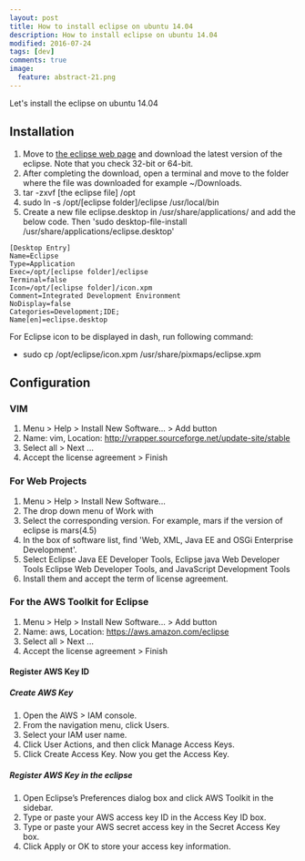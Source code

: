 ```yaml
---
layout: post
title: How to install eclipse on ubuntu 14.04
description: How to install eclipse on ubuntu 14.04
modified: 2016-07-24
tags: [dev]
comments: true
image:
  feature: abstract-21.png
---
```

Let's install the eclipse on ubuntu 14.04

## Installation

1. Move to [the eclipse web page](www.eclipse.org/) and download the latest version of the eclipse. Note that you check 32-bit or 64-bit.
2. After completing the download, open a terminal and move to the folder where the file was downloaded for example ~/Downloads.
3. tar -zxvf [the eclipse file] /opt
4. sudo ln -s /opt/[eclipse folder]/eclipse /usr/local/bin
5. Create a new file eclipse.desktop in /usr/share/applications/ and add the below code. Then 'sudo desktop-file-install /usr/share/applications/eclipse.desktop'

```
[Desktop Entry]
Name=Eclipse
Type=Application
Exec=/opt/[eclipse folder]/eclipse
Terminal=false
Icon=/opt/[eclipse folder]/icon.xpm
Comment=Integrated Development Environment
NoDisplay=false
Categories=Development;IDE;
Name[en]=eclipse.desktop
```

For Eclipse icon to be displayed in dash, run following command:

- sudo cp /opt/eclipse/icon.xpm /usr/share/pixmaps/eclipse.xpm

## Configuration

### VIM 

1. Menu > Help > Install New Software... > Add button
2. Name: vim, Location: http://vrapper.sourceforge.net/update-site/stable
3. Select all > Next ...
4. Accept the license agreement > Finish

### For Web Projects

1. Menu > Help > Install New Software... 
2. The drop down menu of Work with
3. Select the corresponding version. For example, mars if the version of eclipse is mars(4.5)
4. In the box of software list, find 'Web, XML, Java EE and OSGi Enterprise Development'.
5. Select Eclipse Java EE Developer Tools, Eclipse java Web Developer Tools Eclipse Web Developer Tools, and JavaScript Development Tools
6. Install them and accept the term of license agreement. 

### For the AWS Toolkit for Eclipse

1. Menu > Help > Install New Software... > Add button
2. Name: aws, Location: https://aws.amazon.com/eclipse
3. Select all > Next ...
4. Accept the license agreement > Finish

#### Register AWS Key ID

##### Create AWS Key

1. Open the AWS > IAM console.
2. From the navigation menu, click Users.
3. Select your IAM user name.
4. Click User Actions, and then click Manage Access Keys.
5. Click Create Access Key. Now you get the Access Key. 

##### Register AWS Key in the eclipse

1. Open Eclipse’s Preferences dialog box and click AWS Toolkit in the sidebar.
2. Type or paste your AWS access key ID in the Access Key ID box.
3. Type or paste your AWS secret access key in the Secret Access Key box.
4. Click Apply or OK to store your access key information.
